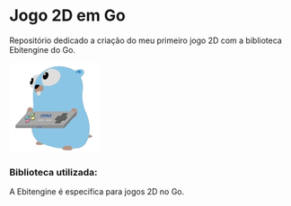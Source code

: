 # Jogo 2D em Go
Repositório dedicado a criação do meu primeiro jogo 2D com a biblioteca Ebitengine do Go.

![alt text](image.png)

### Biblioteca utilizada:
A Ebitengine é especifica para jogos 2D no Go.
